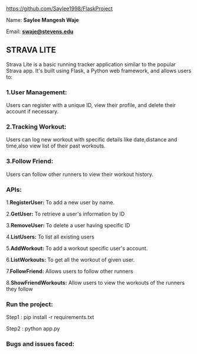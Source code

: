 https://github.com/Saylee1998/FlaskProject

Name: **Saylee Mangesh Waje**

Email: **swaje@stevens.edu**

## **STRAVA LITE**

Strava Lite is a basic running tracker application similar to the popular Strava app. It's built using Flask, a Python web framework, and allows users to:

### 1.User Management:
Users can register with a unique ID, view their profile, and delete their account if necessary.

### 2.Tracking Workout:
Users can log new workout with specific details like date,distance and time,also view list of their past workouts.

### 3.Follow Friend:
Users can follow other runners to view their workout history.


### APIs:
1.**RegisterUser:** To add a new user by name.


2.**GetUser:** To retrieve a user's information by ID

3.**RemoveUser:** To delete a user having specific ID

4.**ListUsers:** To list all existing users

5.**AddWorkout:** To add a workout specific user's account.

6.**ListWorkouts:** To get all the workout of given user.

7.**FollowFriend:** Allows users to follow other runners

8.**ShowFriendWorkouts:** Allow users to view the workouts of the runners they follow

### Run the project:
Step1 :  pip install -r requirements.txt

Step2 : python app.py

### Bugs and issues faced:


